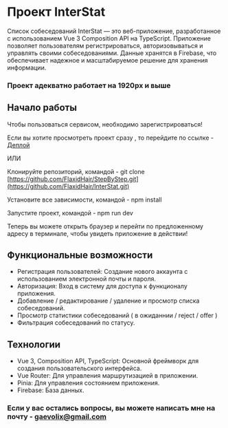 # Проект InterStat

Список собеседований InterStat — это веб-приложение, разработанное с использованием Vue 3 Composition API на TypeScript. Приложение позволяет пользователям регистрироваться, авторизовываться и управлять своими собеседованиями. Данные хранятся в Firebase, что обеспечивает надежное и масштабируемое решение для хранения информации.

### Проект адекватно работает на 1920px и выше

## Начало работы 

Чтобы пользоваться сервисом, необходимо зарегистрироваться!

Если вы хотите просмотреть проект сразу , то перейдите по ссылке - [Деплой](todo-f8f9e.web.app/#/)

ИЛИ

Клонируйте репозиторий, командой - git clone [https://github.com/FlaxidHair/StepByStep.git](https://github.com/FlaxidHair/InterStat.git)

Установите все зависимости, командой - npm install 

Запустите проект, командой - npm run dev

Теперь вы можете открыть браузер и перейти по предложенному адресу в терминале, чтобы увидеть приложение в действии!

## Функциональные возможности
- Регистрация пользователей: Создание нового аккаунта с использованием электронной почты и пароля.
- Авторизация: Вход в систему для доступа к функционалу приложения.
- Добавление / редактирование / удаление и просмотр списка собеседований.
- Просмотр статистики собеседований ( в ожиданнии / reject / offer )
- Фильтрация собеседований по статусу. 

## Технологии
- Vue 3, Composition API, TypeScript: Основной фреймворк для создания пользовательского интерфейса.
- Vue Router: Для управления маршрутизацией в приложении.
- Pinia: Для управления состоянием приложения.
- Firebase: База данных. 

### Если у вас остались вопросы, вы можете написать мне на почту - gaevolix@gmail.com
